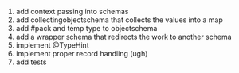 1. add context passing into schemas
2. add collectingobjectschema that collects the values into a map
3. add #pack and temp type to objectschema
4. add a wrapper schema that redirects the work to another schema
5. implement @TypeHint
6. implement proper record handling (ugh)
7. add tests